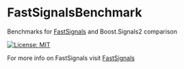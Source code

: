 # FastSignalsBenchmark
Benchmarks for [FastSignals](https://github.com/ispringteam/FastSignals) and Boost.Signals2 comparison

[![License: MIT](https://img.shields.io/badge/License-MIT-brightgreen.svg)](https://opensource.org/licenses/MIT)

For more info on FastSignals visit [FastSignals](https://github.com/ispringteam/FastSignals)